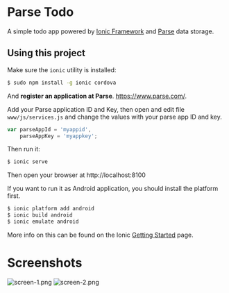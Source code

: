 Parse Todo
===========

A simple todo app powered by [Ionic Framework](http://ionicframework.com/getting-started/) and [Parse](https://www.parse.com/) data storage.

## Using this project

Make sure the `ionic` utility is installed:

```bash
$ sudo npm install -g ionic cordova
```

And **register an application at Parse**. https://www.parse.com/.

Add your Parse application ID and Key, then open and edit file `www/js/services.js` and change the values with your parse app ID and key.

```javascript
var parseAppId = 'myappid',
    parseAppKey = 'myappkey';
```

Then run it:

```bash
$ ionic serve
```

Then open your browser at http://localhost:8100

If you want to run it as Android application, you should install the platform first.

```bash
$ ionic platform add android
$ ionic build android
$ ionic emulate android
```

More info on this can be found on the Ionic [Getting Started](http://ionicframework.com/getting-started) page.

Screenshots
===========

![screen-1.png](https://raw.github.com/ekaputra07/ionic-parse-todo/master/screen-1.png)
![screen-2.png](https://raw.github.com/ekaputra07/ionic-parse-todo/master/screen-2.png)